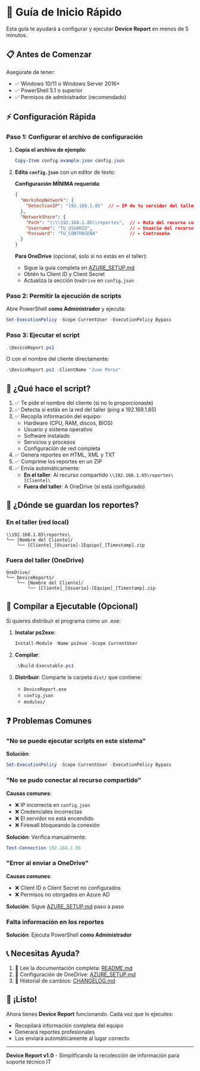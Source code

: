 # 🚀 Guía de Inicio Rápido

Esta guía te ayudará a configurar y ejecutar **Device Report** en menos de 5 minutos.

## 📋 Antes de Comenzar

Asegúrate de tener:
- ✅ Windows 10/11 o Windows Server 2016+
- ✅ PowerShell 5.1 o superior
- ✅ Permisos de administrador (recomendado)

## ⚡ Configuración Rápida

### Paso 1: Configurar el archivo de configuración

1. **Copia el archivo de ejemplo**:
   ```powershell
   Copy-Item config.example.json config.json
   ```

2. **Edita `config.json`** con un editor de texto:

   **Configuración MÍNIMA requerida**:
   ```json
   {
     "WorkshopNetwork": {
       "DetectionIP": "192.168.1.85"  // ← IP de tu servidor del taller
     },
     "NetworkShare": {
       "Path": "\\\\192.168.1.85\\reportes",  // ← Ruta del recurso compartido
       "Username": "TU_USUARIO",              // ← Usuario del recurso compartido
       "Password": "TU_CONTRASEÑA"            // ← Contraseña
     }
   }
   ```

   **Para OneDrive** (opcional, solo si no estás en el taller):
   - Sigue la guía completa en [AZURE_SETUP.md](AZURE_SETUP.md)
   - Obtén tu Client ID y Client Secret
   - Actualiza la sección `OneDrive` en `config.json`

### Paso 2: Permitir la ejecución de scripts

Abre PowerShell **como Administrador** y ejecuta:

```powershell
Set-ExecutionPolicy -Scope CurrentUser -ExecutionPolicy Bypass
```

### Paso 3: Ejecutar el script

```powershell
.\DeviceReport.ps1
```

O con el nombre del cliente directamente:

```powershell
.\DeviceReport.ps1 -ClientName "Juan Perez"
```

## 🎯 ¿Qué hace el script?

1. ✅ Te pide el nombre del cliente (si no lo proporcionaste)
2. ✅ Detecta si estás en la red del taller (ping a 192.168.1.85)
3. ✅ Recopila información del equipo:
   - Hardware (CPU, RAM, discos, BIOS)
   - Usuario y sistema operativo
   - Software instalado
   - Servicios y procesos
   - Configuración de red completa
4. ✅ Genera reportes en HTML, XML y TXT
5. ✅ Comprime los reportes en un ZIP
6. ✅ Envía automáticamente:
   - **En el taller**: Al recurso compartido `\\192.168.1.85\reportes\[Cliente]\`
   - **Fuera del taller**: A OneDrive (si está configurado)

## 📁 ¿Dónde se guardan los reportes?

### En el taller (red local)
```
\\192.168.1.85\reportes\
└── [Nombre del Cliente]/
    └── [Cliente]_[Usuario]-[Equipo]_[Timestamp].zip
```

### Fuera del taller (OneDrive)
```
OneDrive/
└── DeviceReports/
    └── [Nombre del Cliente]/
        └── [Cliente]_[Usuario]-[Equipo]_[Timestamp].zip
```

## 🔧 Compilar a Ejecutable (Opcional)

Si quieres distribuir el programa como un .exe:

1. **Instalar ps2exe**:
   ```powershell
   Install-Module -Name ps2exe -Scope CurrentUser
   ```

2. **Compilar**:
   ```powershell
   .\Build-Executable.ps1
   ```

3. **Distribuir**: Comparte la carpeta `dist/` que contiene:
   - `DeviceReport.exe`
   - `config.json`
   - `modules/`

## ❓ Problemas Comunes

### "No se puede ejecutar scripts en este sistema"

**Solución**:
```powershell
Set-ExecutionPolicy -Scope CurrentUser -ExecutionPolicy Bypass
```

### "No se pudo conectar al recurso compartido"

**Causas comunes**:
- ❌ IP incorrecta en `config.json`
- ❌ Credenciales incorrectas
- ❌ El servidor no está encendido
- ❌ Firewall bloqueando la conexión

**Solución**: Verifica manualmente:
```powershell
Test-Connection 192.168.1.85
```

### "Error al enviar a OneDrive"

**Causas comunes**:
- ❌ Client ID o Client Secret no configurados
- ❌ Permisos no otorgados en Azure AD

**Solución**: Sigue [AZURE_SETUP.md](AZURE_SETUP.md) paso a paso

### Falta información en los reportes

**Solución**: Ejecuta PowerShell **como Administrador**

## 📞 Necesitas Ayuda?

1. 📖 Lee la documentación completa: [README.md](README.md)
2. 🔧 Configuración de OneDrive: [AZURE_SETUP.md](AZURE_SETUP.md)
3. 📝 Historial de cambios: [CHANGELOG.md](CHANGELOG.md)

## 🎉 ¡Listo!

Ahora tienes **Device Report** funcionando. Cada vez que lo ejecutes:
- Recopilará información completa del equipo
- Generará reportes profesionales
- Los enviará automáticamente al lugar correcto

---

**Device Report v1.0** - Simplificando la recolección de información para soporte técnico IT
